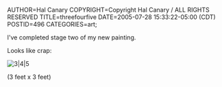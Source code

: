 AUTHOR=Hal Canary
COPYRIGHT=Copyright Hal Canary / ALL RIGHTS RESERVED
TITLE=threefourfive
DATE=2005-07-28 15:33:22-05:00 (CDT)
POSTID=496
CATEGORIES=art;

I've completed stage two of my new painting.

Looks like crap:

![3|4|5](https://halcanary.org/images/2005-07-28-threefourfive-1.jpg)

(3 feet x 3 feet)
